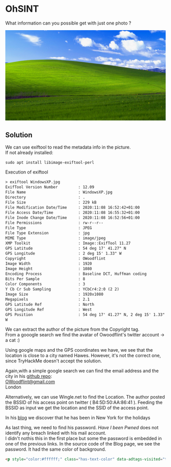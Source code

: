 # OhSINT

What information can you possible get with just one photo ?

![Picture](WindowsXP.jpg)

## Solution

We can use exiftool to read the metadata info in the picture.  
If not already installed:
```
sudo apt install libimage-exiftool-perl
```

Execution of exiftool
```
> exiftool WindowsXP.jpg
ExifTool Version Number         : 12.09
File Name                       : WindowsXP.jpg
Directory                       : .
File Size                       : 229 kB
File Modification Date/Time     : 2020:11:08 16:52:42+01:00
File Access Date/Time           : 2020:11:08 16:55:32+01:00
File Inode Change Date/Time     : 2020:11:08 16:52:56+01:00
File Permissions                : rw-r--r--
File Type                       : JPEG
File Type Extension             : jpg
MIME Type                       : image/jpeg
XMP Toolkit                     : Image::ExifTool 11.27
GPS Latitude                    : 54 deg 17' 41.27" N
GPS Longitude                   : 2 deg 15' 1.33" W
Copyright                       : OWoodflint
Image Width                     : 1920
Image Height                    : 1080
Encoding Process                : Baseline DCT, Huffman coding
Bits Per Sample                 : 8
Color Components                : 3
Y Cb Cr Sub Sampling            : YCbCr4:2:0 (2 2)
Image Size                      : 1920x1080
Megapixels                      : 2.1
GPS Latitude Ref                : North
GPS Longitude Ref               : West
GPS Position                    : 54 deg 17' 41.27" N, 2 deg 15' 1.33" W
```
We can extract the author of the picture from the Copyright tag.  
From a gooogle search we find the avatar of Owoodflint's twitter account -> a cat :)


Using google maps and the GPS coordinates we have, we see that the location is close to a city named Hawes. 
However, it's not the correct one, since TryHackMe doesn't accept the solution.

Again,with a simple google search we can find the email address and the city in his [github repo](https://github.com/OWoodfl1nt/people_finder/blob/master/README.md):  
OWoodflint@gmail.com  
London

Alternatively, we can use Wingle.net to find the Location. The author posted the BSSID of his access point on twitter ( B4:5D:50:AA:86:41 ). Feeding the BSSID as input we get the location and the SSID of the access point.

In his [blog](https://oliverwoodflint.wordpress.com/2019/03/03/the-journey-begins/)  we discover that he has been in New York for the holidays

As last thing, we need to find his password. *Have I been Pwned*  does not identify any breach linked with his mail account.  
I didn't nothis this in the first place but some the password is embedded in one of the previous links. In the source code of the Blog page, we see the password. It had the same color of background.
```html
<p style="color:#ffffff;" class="has-text-color" data-adtags-visited="true">pennYDr0pper.!</p>
```
